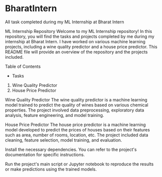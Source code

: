 # BharatIntern
All task completed during my ML Internship at Bharat Intern 

ML Internship Repository
Welcome to my ML Internship repository! In this repository, you will find the tasks and projects completed by me during my internship at Bharat Intern. I have worked on various machine learning projects, including a wine quality predictor and a house price predictor. This README file will provide an overview of the repository and the projects included.

Table of Contents
* Tasks
1. Wine Quality Predictor
2. House Price Predictor

Wine Quality Predictor
The wine quality predictor is a machine learning model trained to predict the quality of wines based on various chemical properties. The project involved data preprocessing, exploratory data analysis, feature engineering, and model training. 

House Price Predictor
The house price predictor is a machine learning model developed to predict the prices of houses based on their features such as area, number of rooms, location, etc. The project included data cleaning, feature selection, model training, and evaluation. 

Install the necessary dependencies. You can refer to the project's documentation for specific instructions.

Run the project's main script or Jupyter notebook to reproduce the results or make predictions using the trained models.

